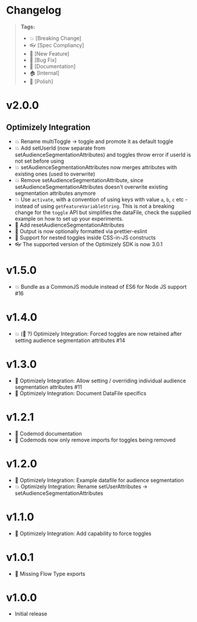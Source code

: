 # Changelog

> **Tags:**
>
> - :boom: [Breaking Change]
> - :eyeglasses: [Spec Compliancy]
> - :rocket: [New Feature]
> - :bug: [Bug Fix]
> - :memo: [Documentation]
> - :house: [Internal]
> - :nail_care: [Polish]

# v2.0.0

## Optimizely Integration

- :boom: Rename multiToggle -> toggle and promote it as default toggle
- :boom: Add setUserId (now separate from setAudienceSegmentationAttributes) and toggles throw error if userId is not set before using
- :boom: setAudienceSegmentationAttributes now merges attributes with existing ones (used to overwrite)
- :boom: Remove setAudienceSegmentationAttribute, since setAudienceSegmentationAttributes doesn't overwrite existing segmentation attributes anymore
- :boom: Use `activate`, with a convention of using keys with value `a`, `b`, `c` etc - instead of using `getFeatureVariableString`. This is not a breaking change for the `toggle` API but simplifies the dataFile, check the supplied example on how to set up your experiments.
- :rocket: Add resetAudienceSegmentationAttributes
- :rocket: Output is now optionally formatted via prettier-eslint
- :rocket: Support for nested toggles inside CSS-in-JS constructs
- :eyeglasses: The supported version of the Optimizely SDK is now 3.0.1

# v1.5.0

- :boom: Bundle as a CommonJS module instead of ES6 for Node JS support #16

# v1.4.0

- :boom: (:bug: ?) Optimizely Integration: Forced toggles are now retained after setting audience segmentation attributes #14

# v1.3.0

- :rocket: Optimizely Integration: Allow setting / overriding individual audience segmentation attributes #11
- :memo: Optimizely Integration: Document DataFile specifics

# v1.2.1

- :memo: Codemod documentation
- :bug: Codemods now only remove imports for toggles being removed

# v1.2.0

- :memo: Optimizely Integration: Example datafile for audience segmentation
- :boom: Optimizely Integration: Rename setUserAttributes -> setAudienceSegmentationAttributes

# v1.1.0

- :rocket: Optimizely Integration: Add capability to force toggles

# v1.0.1

- :bug: Missing Flow Type exports

# v1.0.0

- Initial release
